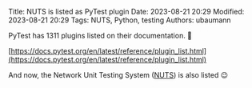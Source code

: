 Title: NUTS is listed as PyTest plugin
Date: 2023-08-21 20:29
Modified: 2023-08-21 20:29
Tags: NUTS, Python, testing
Authors: ubaumann

PyTest has 1311 plugins listed on their documentation. 🤯

[https://docs.pytest.org/en/latest/reference/plugin_list.html](https://docs.pytest.org/en/latest/reference/plugin_list.html)

And now, the Network Unit Testing System ([NUTS](https://github.com/network-unit-testing-system/nuts)) is also listed 😉
